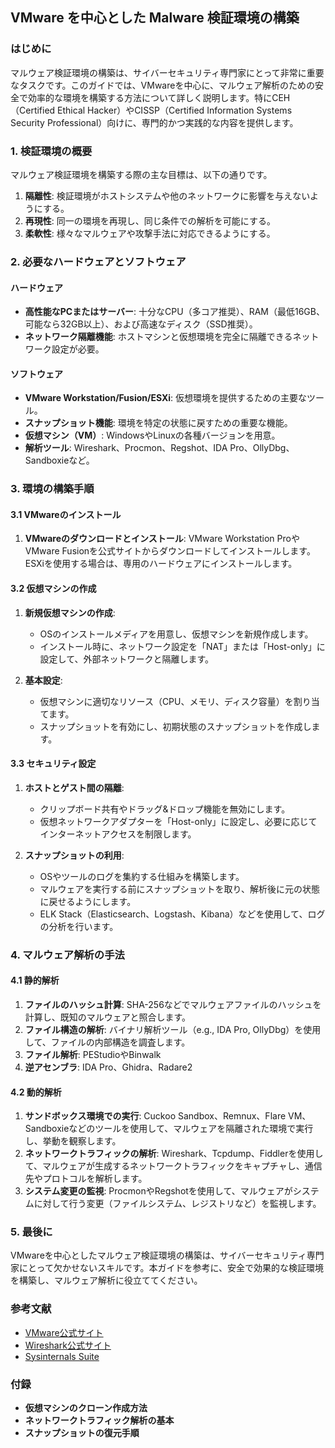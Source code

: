## VMware を中心とした Malware 検証環境の構築

### はじめに

マルウェア検証環境の構築は、サイバーセキュリティ専門家にとって非常に重要なタスクです。このガイドでは、VMwareを中心に、マルウェア解析のための安全で効率的な環境を構築する方法について詳しく説明します。特にCEH（Certified Ethical Hacker）やCISSP（Certified Information Systems Security Professional）向けに、専門的かつ実践的な内容を提供します。

### 1. 検証環境の概要

マルウェア検証環境を構築する際の主な目標は、以下の通りです。

1. **隔離性**: 検証環境がホストシステムや他のネットワークに影響を与えないようにする。
2. **再現性**: 同一の環境を再現し、同じ条件での解析を可能にする。
3. **柔軟性**: 様々なマルウェアや攻撃手法に対応できるようにする。

### 2. 必要なハードウェアとソフトウェア

#### ハードウェア

- **高性能なPCまたはサーバー**: 十分なCPU（多コア推奨）、RAM（最低16GB、可能なら32GB以上）、および高速なディスク（SSD推奨）。
- **ネットワーク隔離機能**: ホストマシンと仮想環境を完全に隔離できるネットワーク設定が必要。

#### ソフトウェア

- **VMware Workstation/Fusion/ESXi**: 仮想環境を提供するための主要なツール。
- **スナップショット機能**: 環境を特定の状態に戻すための重要な機能。
- **仮想マシン（VM）**: WindowsやLinuxの各種バージョンを用意。
- **解析ツール**: Wireshark、Procmon、Regshot、IDA Pro、OllyDbg、Sandboxieなど。

### 3. 環境の構築手順

#### 3.1 VMwareのインストール

1. **VMwareのダウンロードとインストール**: VMware Workstation ProやVMware Fusionを公式サイトからダウンロードしてインストールします。ESXiを使用する場合は、専用のハードウェアにインストールします。

#### 3.2 仮想マシンの作成

1. **新規仮想マシンの作成**:
    - OSのインストールメディアを用意し、仮想マシンを新規作成します。
    - インストール時に、ネットワーク設定を「NAT」または「Host-only」に設定して、外部ネットワークと隔離します。

2. **基本設定**:
    - 仮想マシンに適切なリソース（CPU、メモリ、ディスク容量）を割り当てます。
    - スナップショットを有効にし、初期状態のスナップショットを作成します。

#### 3.3 セキュリティ設定

1. **ホストとゲスト間の隔離**:
    - クリップボード共有やドラッグ&ドロップ機能を無効にします。
    - 仮想ネットワークアダプターを「Host-only」に設定し、必要に応じてインターネットアクセスを制限します。

2. **スナップショットの利用**: 
    - OSやツールのログを集約する仕組みを構築します。
    - マルウェアを実行する前にスナップショットを取り、解析後に元の状態に戻せるようにします。
    - ELK Stack（Elasticsearch、Logstash、Kibana）などを使用して、ログの分析を行います。

### 4. マルウェア解析の手法

#### 4.1 静的解析

1. **ファイルのハッシュ計算**: SHA-256などでマルウェアファイルのハッシュを計算し、既知のマルウェアと照合します。
2. **ファイル構造の解析**: バイナリ解析ツール（e.g., IDA Pro, OllyDbg）を使用して、ファイルの内部構造を調査します。
3. **ファイル解析**: PEStudioやBinwalk
4. **逆アセンブラ**: IDA Pro、Ghidra、Radare2

#### 4.2 動的解析

1. **サンドボックス環境での実行**: Cuckoo Sandbox、Remnux、Flare VM、Sandboxieなどのツールを使用して、マルウェアを隔離された環境で実行し、挙動を観察します。
2. **ネットワークトラフィックの解析**: Wireshark、Tcpdump、Fiddlerを使用して、マルウェアが生成するネットワークトラフィックをキャプチャし、通信先やプロトコルを解析します。
3. **システム変更の監視**: ProcmonやRegshotを使用して、マルウェアがシステムに対して行う変更（ファイルシステム、レジストリなど）を監視します。

### 5. 最後に

VMwareを中心としたマルウェア検証環境の構築は、サイバーセキュリティ専門家にとって欠かせないスキルです。本ガイドを参考に、安全で効果的な検証環境を構築し、マルウェア解析に役立ててください。

### 参考文献

- [VMware公式サイト](https://www.vmware.com)
- [Wireshark公式サイト](https://www.wireshark.org)
- [Sysinternals Suite](https://docs.microsoft.com/en-us/sysinternals/)

### 付録

- **仮想マシンのクローン作成方法**
- **ネットワークトラフィック解析の基本**
- **スナップショットの復元手順**

